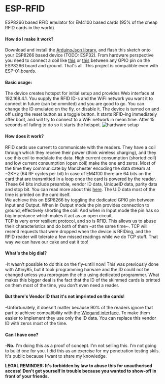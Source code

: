 # ESP-RFID
ESP8266 based RFID emulator for EM4100 based cards (95% of the cheap RFID cards in the world)

#### How do I make it work?
Download and install the [ArduinoJson library](https://github.com/bblanchon/ArduinoJson), and flash this sketch onto your ESP8266 based device (TODO: ESP32). From hardware perspective you need to connect a coil like [this](https://raw.githubusercontent.com/Crypter/ESP-RFID/master/images/rfid_coil.jpg) or [this](https://raw.githubusercontent.com/Crypter/ESP-RFID/master/images/inductor.jpg) between any GPIO pin on the ESP8266 board and ground. That's all. This project is compatible even with ESP-01 boards.

#### Basic usage:
The device creates hotspot for initial setup and provides Web interface at 192.168.4.1. You supply the RFID ID-s and the WiFi network you want it to connect in future (can be ommited) and you are good to go. You can change the ID emulated on the fly, or disable it. The device is turned on and off using the reset button as a toggle button. It starts RFID-ing immediately after boot, and will try to connect to a WiFi network in mean time. After 15 seconds of failing to do so it starts the hotspot.
![hardware setup](https://raw.githubusercontent.com/Crypter/ESP-RFID/master/images/setup.jpg "hardware setup")


#### How does it work?
RFID cards use current to communicate with the readers. They have a coil through which they receive their power (think wireless charging), and they use this coil to modulate the data. High current consumption (shorted coil) and low current consumption (open coil) make the one and zeros. Most of the time they communicate by Manchester encoding the data stream at ~2KHz (64 RF cycles per bit)
In case of EM4100 there are 64 bits on the card that are transmitted in a loop once the card is powered by the reader. These 64 bits include preamble, vendor ID data, UniqueID data, parity data and stop bit. You can read more about this [here](http://www.priority1design.com.au/em4100_protocol.html). The UID data most of the time is printed on the card itself.  
We achieve this on ESP8266 by toggling the dedicated GPIO pin between Input and Output. When in Output mode the pin provides connection to ground, effectively shorting the coil. And when in Input mode the pin has so big impedance which makes it act as an open circuit.  
TCP is very error resilient protocol, and so is RFID. This allows us to abuse their characteristics and do both of them ~at the same time~. TCP will resend requests that were dropped when the device is RFIDing, and the RFID reader will tolerate a few missed readings while we do TCP stuff. That way we can have our cake and eat it too!

#### What's the big dial?
-It wasn't possible to do this on the fly-untill now! This was previously done with Attiny85, but it took programming harware and the ID could not be changed unless you reprogram the chip using dedicated programmer. What makes this bigger deal is the fact that the ID of the skimmed cards is printed on them most of the time, you don't even need a reader.

#### But there's Vendor ID that it's not imprinted on the cards!  
-Unfortunately, it doesn't matter because 90% of the readers ignore that part to achieve compatibility with the [Wiegand interface](https://en.wikipedia.org/wiki/Wiegand_interface). To make them easier to implement they use only the ID data. You can replace this vendor ID with zeros most of the time.

#### Can I have one?
-**No.** I'm doing this as a proof of concept. I'm not selling this. I'm not going to build one for you. I did this as an exercise for my penetration testing skils. It's public because I want to share my knowledge.

**LEGAL REMINDER: It's forbidden by law to abuse this for unauthorised access! Don't get yourself in trouble because you wanted to show-off in front of your friends.**
